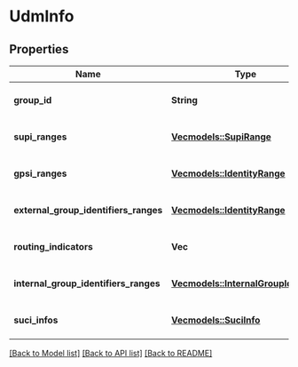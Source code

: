 # UdmInfo

## Properties
Name | Type | Description | Notes
------------ | ------------- | ------------- | -------------
**group_id** | **String** | Identifier of a group of NFs. | [optional] [default to None]
**supi_ranges** | [**Vec<models::SupiRange>**](SupiRange.md) |  | [optional] [default to None]
**gpsi_ranges** | [**Vec<models::IdentityRange>**](IdentityRange.md) |  | [optional] [default to None]
**external_group_identifiers_ranges** | [**Vec<models::IdentityRange>**](IdentityRange.md) |  | [optional] [default to None]
**routing_indicators** | **Vec<String>** |  | [optional] [default to None]
**internal_group_identifiers_ranges** | [**Vec<models::InternalGroupIdRange>**](InternalGroupIdRange.md) |  | [optional] [default to None]
**suci_infos** | [**Vec<models::SuciInfo>**](SuciInfo.md) |  | [optional] [default to None]

[[Back to Model list]](../README.md#documentation-for-models) [[Back to API list]](../README.md#documentation-for-api-endpoints) [[Back to README]](../README.md)


